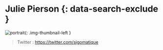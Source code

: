 # Julie Pierson {: data-search-exclude }

![portrait](https://cdn.geotribu.fr/img/internal/contributeurs/jpie.png "portrait"){: .img-thumbnail-left }

> Twitter : <https://twitter.com/sigomatique>
